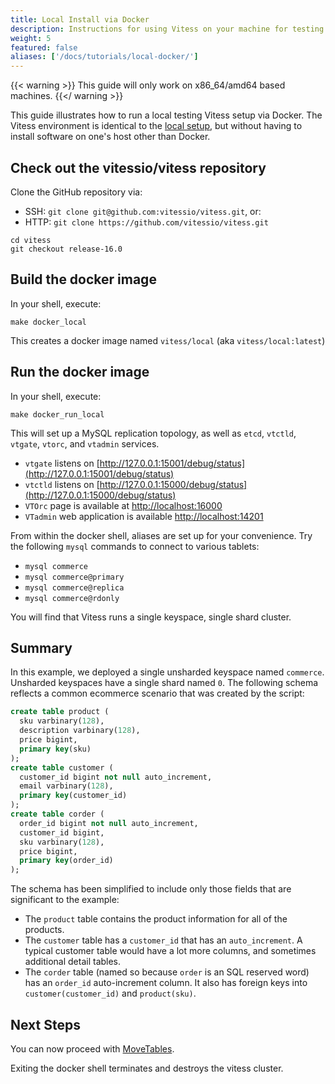 ```yaml
---
title: Local Install via Docker
description: Instructions for using Vitess on your machine for testing purposes
weight: 5
featured: false
aliases: ['/docs/tutorials/local-docker/']
---
```


{{< warning >}}
This guide will only work on x86_64/amd64 based machines.
{{</ warning >}}

This guide illustrates how to run a local testing Vitess setup via Docker. The Vitess environment is identical to the [local setup](../local/), but without having to install software on one's host other than Docker.

## Check out the vitessio/vitess repository

Clone the GitHub repository via:

- SSH: `git clone git@github.com:vitessio/vitess.git`, or:
- HTTP: `git clone https://github.com/vitessio/vitess.git`

```shell
cd vitess
git checkout release-16.0
```

## Build the docker image

In your shell, execute:

```shell
make docker_local
```

This creates a docker image named `vitess/local` (aka `vitess/local:latest`)

## Run the docker image

In your shell, execute:

```shell
make docker_run_local
```

This will set up a MySQL replication topology, as well as `etcd`, `vtctld`, `vtgate`,
`vtorc`, and `vtadmin` services.

- `vtgate` listens on [http://127.0.0.1:15001/debug/status](http://127.0.0.1:15001/debug/status)
- `vtctld` listens on [http://127.0.0.1:15000/debug/status](http://127.0.0.1:15000/debug/status)
- `VTOrc` page is available at [http://localhost:16000](http://localhost:16000)
- `VTadmin` web application is available [http://localhost:14201](http://localhost:14201)

From within the docker shell, aliases are set up for your convenience. Try the following `mysql` commands to connect to various tablets:

- `mysql commerce`
- `mysql commerce@primary`
- `mysql commerce@replica`
- `mysql commerce@rdonly`

You will find that Vitess runs a single keyspace, single shard cluster.

## Summary

In this example, we deployed a single unsharded keyspace named `commerce`. Unsharded keyspaces have a single shard named `0`. The following schema reflects a common ecommerce scenario that was created by the script:

```sql
create table product (
  sku varbinary(128),
  description varbinary(128),
  price bigint,
  primary key(sku)
);
create table customer (
  customer_id bigint not null auto_increment,
  email varbinary(128),
  primary key(customer_id)
);
create table corder (
  order_id bigint not null auto_increment,
  customer_id bigint,
  sku varbinary(128),
  price bigint,
  primary key(order_id)
);
```

The schema has been simplified to include only those fields that are significant to the example:

* The `product` table contains the product information for all of the products.
* The `customer` table has a `customer_id` that has an `auto_increment`. A typical customer table would have a lot more columns, and sometimes additional detail tables.
* The `corder` table (named so because `order` is an SQL reserved word) has an `order_id` auto-increment column. It also has foreign keys into `customer(customer_id)` and `product(sku)`.

## Next Steps

You can now proceed with [MoveTables](../../user-guides/migration/move-tables).

Exiting the docker shell terminates and destroys the vitess cluster.

